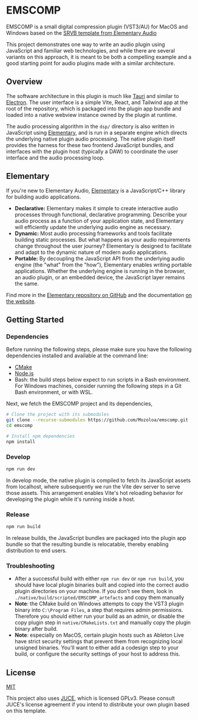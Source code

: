 # EMSCOMP

EMSCOMP is a small digital compression plugin (VST3/AU) for MacOS and Windows based on the [SRVB template from Elementary Audio](https://github.com/elemaudio/srvb)

This project demonstrates one way to write an audio plugin using JavaScript and
familiar web technologies, and while there are several variants on this approach,
it is meant to be both a compelling example and a good starting point for audio
plugins made with a similar architecture.

## Overview

The software architecture in this plugin is much like [Tauri](https://tauri.app/) and similar to
[Electron](https://www.electronjs.org/). The user interface is a simple Vite, React, and Tailwind app
at the root of the repository, which is packaged into the plugin app bundle and loaded into a native
webview instance owned by the plugin at runtime.

The audio processing algorithm in the `dsp/` directory is also written in
JavaScript using [Elementary](https://elementary.audio), and is run in a separate
engine which directs the underlying native plugin audio processing. The native
plugin itself provides the harness for these two frontend JavaScript bundles,
and interfaces with the plugin host (typically a DAW) to coordinate the user
interface and the audio processing loop.

## Elementary

If you're new to Elementary Audio, [Elementary](https://elementary.audio) is a JavaScript/C++ library for building audio applications.

* **Declarative:** Elementary makes it simple to create interactive audio processes through functional, declarative programming. Describe your audio process as a function of your application state, and Elementary will efficiently update the underlying audio engine as necessary.
* **Dynamic:** Most audio processing frameworks and tools facilitate building static processes. But what happens as your audio requirements change throughout the user journey? Elementary is designed to facilitate and adapt to the dynamic nature of modern audio applications.
* **Portable:** By decoupling the JavaScript API from the underlying audio engine (the "what" from the "how"), Elementary enables writing portable applications. Whether the underlying engine is running in the browser, an audio plugin, or an embedded device, the JavaScript layer remains the same.

Find more in the [Elementary repository on GitHub](https://github.com/elemaudio/elementary) and the documentation [on the website](https://elementary.audio/).

## Getting Started

### Dependencies

Before running the following steps, please make sure you have the following dependencies installed and
available at the command line:

* [CMake](https://cmake.org/)
* [Node.js](https://nodejs.org/en)
* Bash: the build steps below expect to run scripts in a Bash environment. For Windows machines, consider running the following steps in a Git Bash environment, or with WSL.

Next, we fetch the EMSCOMP project and its dependencies,

```bash
# Clone the project with its submodules
git clone --recurse-submodules https://github.com/Mozoloa/emscomp.git
cd emscomp

# Install npm dependencies
npm install
```

### Develop
```bash
npm run dev
```

In develop mode, the native plugin is compiled to fetch its JavaScript assets from localhost, where subsequently we
run the Vite dev server to serve those assets. This arrangement enables Vite's hot reloading behavior for developing
the plugin while it's running inside a host.

### Release
```bash
npm run build
```

In release builds, the JavaScript bundles are packaged into the plugin app bundle so that the resulting bundle
is relocatable, thereby enabling distribution to end users.

### Troubleshooting

* After a successful build with either `npm run dev` or `npm run build`, you
  should have local plugin binaries built and copied into the correct
  audio plugin directories on your machine. If you don't see them, look in
  `./native/build/scripted/EMSCOMP_artefacts` and copy them manually
* **Note**: the CMake build on Windows attempts to copy the VST3 plugin binary
  into `C:\Program Files`, a step that requires admin permissions. Therefore
  you should either run your build as an admin, or disable the copy plugin step
  in `native/CMakeLists.txt` and manually copy the plugin binary after build.
* **Note**: especially on MacOS, certain plugin hosts such as Ableton Live have
  strict security settings that prevent them from recognizing local unsigned
  binaries. You'll want to either add a codesign step to your build, or
  configure the security settings of your host to address this.

## License

[MIT](./LICENSE.md)

This project also uses [JUCE](https://juce.com/), which is licensed GPLv3. Please consult JUCE's license
agreement if you intend to distribute your own plugin based on this template.
